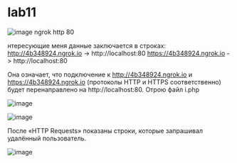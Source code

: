 # lab11

![image](https://user-images.githubusercontent.com/90716549/169407270-0093ef13-cdb6-493c-88c5-6f85ce0854f2.png)
ngrok http 80

нтересующие меня данные заключается в строках:
http://4b348924.ngrok.io -> http://localhost:80
https://4b348924.ngrok.io -> http://localhost:80

Она означает, что подключение к http://4b348924.ngrok.io и https://4b348924.ngrok.io (протоколы HTTP и HTTPS соответственно) будет перенаправлено на http://localhost:80.
Отрою файл i.php

![image](https://user-images.githubusercontent.com/90716549/169410241-36c58e62-4358-4bdd-b81b-bf3f795e79b4.png)

![image](https://user-images.githubusercontent.com/90716549/169410271-01589d6d-760d-477b-a306-4524fbc6545d.png)

После «HTTP Requests» показаны строки, которые запрашивал удалённый пользователь.

![image](https://user-images.githubusercontent.com/90716549/169410337-f04e5e77-163f-4bd5-9e28-4d5de9ddaf5a.png)
